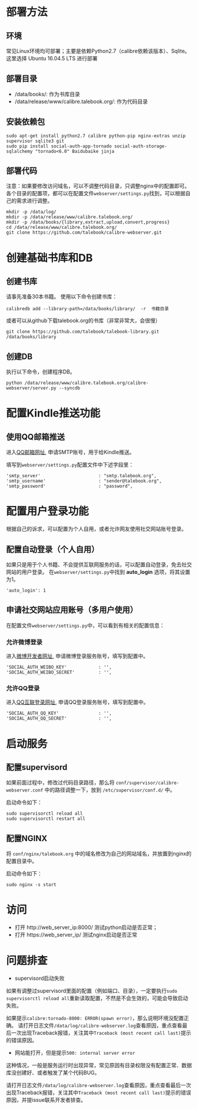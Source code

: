 
部署方法
===========
## 环境
常见Linux环境均可部署；主要是依赖Python2.7（calibre依赖该版本）、Sqlite。这里选择 Ubuntu 16.04.5 LTS 进行部署

## 部署目录
* /data/books/: 作为书库目录
* /data/release/www/calibre.talebook.org/: 作为代码目录

## 安装依赖包
```
sudo apt-get install python2.7 calibre python-pip nginx-extras unzip supervisor sqlite3 git
sudo pip install social-auth-app-tornado social-auth-storage-sqlalchemy "tornado<6.0" Baidubaike jinja
```

## 部署代码
注意：如果要修改访问域名，可以不调整代码目录，只调整nginx中的配置即可。
各个目录的配置项，都可以在配置文件```webserver/settings.py```找到，可以根据自己的需求进行调整。
```
mkdir -p /data/log/
mkdir -p /data/release/www/calibre.talebook.org/
mkdir -p /data/books/{library,extract,upload,convert,progress}
cd /data/release/www/calibre.talebook.org/
git clone https://github.com/talebook/calibre-webserver.git

```

创建基础书库和DB
===========

## 创建书库
请事先准备30本书籍。
使用以下命令创建书库：
```
calibredb add --library-path=/data/books/library/  -r  书籍目录
```

或者可以从github下载talebook.org的书库（非常非常大，会很慢）
```
git clone https://github.com/talebook/talebook-library.git /data/books/library
```

## 创建DB
执行以下命令，创建程序DB。
```
python /data/release/www/calibre.talebook.org/calibre-webserver/server.py --syncdb
```


配置Kindle推送功能
============
## 使用QQ邮箱推送
进入[QQ邮箱网址](http://service.mail.qq.com/cgi-bin/help?subtype=1&&no=1001256&&id=28), 申请SMTP账号，用于给Kindle推送。

填写到```webserver/settings.py```配置文件中下述字段里：
```
'smtp_server'                      : "smtp.talebook.org",
'smtp_username'                    : "sender@talebook.org",
'smtp_password'                    : "password",
```

配置用户登录功能
=============
根据自己的诉求，可以配置为个人自用，或者允许网友使用社交网站账号登录。

## 配置自动登录（个人自用）
如果只是用于个人书籍、不会提供互联网服务的话，可以配置自动登录，免去社交网站的用户登录。
在```webserver/settings.py```中找到 __auto_login__ 选项，将其设置为1。
```
'auto_login': 1
```

## 申请社交网站应用账号（多用户使用）
在配置文件```webserver/settings.py```中，可以看到有相关的配置信息：

### 允许微博登录
进入[微博开发者网址](http://open.weibo.com/developers), 申请微博登录服务账号，填写到配置中。
```
'SOCIAL_AUTH_WEIBO_KEY'            : '',
'SOCIAL_AUTH_WEIBO_SECRET'         : '',
```

### 允许QQ登录
进入[QQ互联登录网址](https://connect.qq.com/), 申请QQ登录服务账号，填写到配置中。
```
'SOCIAL_AUTH_QQ_KEY'               : '',
'SOCIAL_AUTH_QQ_SECRET'            : '',
```


启动服务
=============
## 配置supervisord
如果前面过程中，修改过代码目录路径，那么将 ``conf/supervisor/calibre-webserver.conf`` 中的路径调整一下，放到 ``/etc/supervisor/conf.d/`` 中。

启动命令如下：
```
sudo supervisorctl reload all
sudo supervisorctl restart all
```

## 配置NGINX
将 ``conf/nginx/talebook.org`` 中的域名修改为自己的网站域名，并放置到nginx的配置目录中。

启动命令如下：
```
sudo nginx -s start
```

访问
===============
* 打开 http://web_server_ip:8000/ 测试python启动是否正常；
* 打开 https://web_server_ip/ 测试nginx启动是否正常


问题排查
===============
* supervisord启动失败

如果有调整过supervisord里面的配置（例如端口、目录），一定要执行```sudo supervisorctl reload all```重新读取配置，不然是不会生效的，可能会导致启动失败。

如果提示```calibre:tornado-8000: ERROR(spawn error)```，那么说明环境没配置正确。
请打开日志文件```/data/log/calibre-webserver.log```查看原因，重点查看最后一次出现Traceback报错，关注其中```Traceback (most recent call last)```提示的错误原因。

* 网站能打开，但是提示```500: internal server error```

这种情况，一般是服务运行时出现异常，常见原因有目录权限没有配置正常、数据库没创建好、或者触发了某个代码BUG。

请打开日志文件```/data/log/calibre-webserver.log```查看原因，重点查看最后一次出现Traceback报错，关注其中```Traceback (most recent call last)```提示的错误原因，并提issue联系开发者排查。


